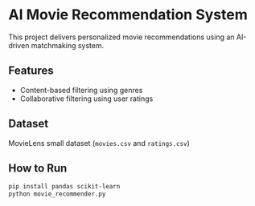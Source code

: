 # AI Movie Recommendation System

This project delivers personalized movie recommendations using an AI-driven matchmaking system.

## Features
- Content-based filtering using genres
- Collaborative filtering using user ratings

## Dataset
MovieLens small dataset (`movies.csv` and `ratings.csv`)

## How to Run
```bash
pip install pandas scikit-learn
python movie_recommender.py
